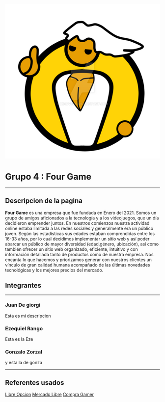  ![Logo](./img/icon/logo.png)   
 # Grupo 4 : Four Game
----
 ## Descripcion de la pagina 

**Four Game** es una empresa que fue fundada en Enero del 2021. Somos un grupo de
amigos aficionados a la tecnología y a los videojuegos, que un día decidieron emprender
juntos.
En nuestros comienzos nuestra actividad online estaba limitada a las redes sociales y
generalmente era un público joven. Según las estadísticas sus edades estaban comprendidas
entre los 16-33 años, por lo cual decidimos implementar un sitio web y así poder abarcar un
público de mayor diversidad (edad,género, ubicación), así como también ofrecer un sitio web
organizado, eficiente, intuitivo y con información detallada tanto de productos como de
nuestra empresa.
Nos encanta lo que hacemos y priorizamos generar con nuestros clientes un vínculo de
gran calidad humana acompañado de las últimas novedades tecnológicas y los mejores precios
del mercado. 

  
 ## Integrantes 
-----

 ### Juan De giorgi 

  Esta es mi descripcion
 

 ### Ezequiel Rango

  Esta es la Eze


 ### Gonzalo Zorzal

  y esta la de gonza

----
  ## Referentes usados 

[Libre Opcion](https://www.libreopcion.com)
[Mercado Libre](https://www.mercadolibre.com.ar/#from=homecom)
[Compra Gamer](https://compragamer.com/)
